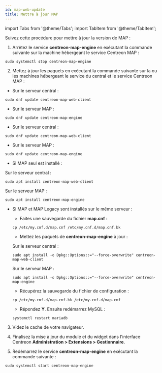 ```yaml
---
id: map-web-update
title: Mettre à jour MAP
---
```

import Tabs from '@theme/Tabs';
import TabItem from '@theme/TabItem';

Suivez cette procédure pour mettre à jour la version de MAP :

1. Arrêtez le service **centreon-map-engine** en exécutant la commande suivante sur la machine hébergeant le service Centreon MAP :
 
  ```shell
  sudo systemctl stop centreon-map-engine
  ```

2. Mettez à jour les paquets en exécutant la commande suivante sur la ou les machines hébergeant le service du central et le service Centreon MAP :

<Tabs groupId="sync">
<TabItem value="Alma / RHEL / Oracle Linux 8" label="Alma / RHEL / Oracle Linux 8">

 - Sur le serveur central :
 
 ``` shell
 sudo dnf update centreon-map-web-client
 ```
 
 - Sur le serveur MAP :
 
 ``` shell
 sudo dnf update centreon-map-engine
 ```

</TabItem>
<TabItem value="Alma / RHEL / Oracle Linux 9" label="Alma / RHEL / Oracle Linux 9">

 - Sur le serveur central :
 
 ``` shell
 sudo dnf update centreon-map-web-client
 ```
 
 - Sur le serveur MAP :
 
 ``` shell
 sudo dnf update centreon-map-engine
 ```

</TabItem>
<TabItem value="Debian 12" label="Debian 12">

 - Si MAP seul est installé :
 
 Sur le serveur central :

 ``` shell
 sudo apt install centreon-map-web-client
 ```

 Sur le serveur MAP :

 ``` shell
 sudo apt install centreon-map-engine
 ```
  
 - Si MAP et MAP Legacy sont installés sur le même serveur :
   
   - Faites une sauvegarde du fichier **map.cnf** :
    
    ```shell
    cp /etc/my.cnf.d/map.cnf /etc/my.cnf.d/map.cnf.bk
    ```

   - Mettez les paquets de **centreon-map-engine** à jour :

   Sur le serveur central :
   
   ``` shell
   sudo apt install -o Dpkg::Options::="--force-overwrite" centreon-map-web-client
   ```
   
   Sur le serveur MAP :
   
   ``` shell
   sudo apt install -o Dpkg::Options::="--force-overwrite" centreon-map-engine
   ```
  
   - Récupérez la sauvegarde du fichier de configuration :
   
    ```shell
    cp /etc/my.cnf.d/map.cnf.bk /etc/my.cnf.d/map.cnf
    ```

   - Répondez **Y**. Ensuite redémarrez MySQL :
   
    ```shell
    systemctl restart mariadb
    ```

</TabItem>
</Tabs>

3. Videz le cache de votre navigateur.

4. Finalisez la mise à jour du module et du widget dans l'interface Centreon **Administration > Extensions > Gestionnaire**.

5. Redémarrez le service **centreon-map-engine** en exécutant la commande suivante :
 
  ```shell
  sudo systemctl start centreon-map-engine
  ```
